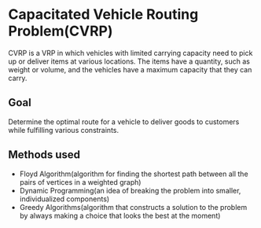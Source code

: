 # Capacitated Vehicle Routing Problem(CVRP)

CVRP is a VRP in which vehicles with limited carrying capacity need to pick up or deliver items at various locations. The items have a quantity, such as weight or volume, and the vehicles have a maximum capacity that they can carry.

## Goal

Determine the optimal route for a vehicle to deliver goods to customers while fulfilling various constraints.

## Methods used

- Floyd Algorithm(algorithm for finding the shortest path between all the pairs of vertices in a weighted graph)
- Dynamic Programming(an idea of breaking the problem into smaller, individualized components)
- Greedy Algorithms(algorithm that constructs a solution to the problem by always making a choice that looks the best at the moment)
